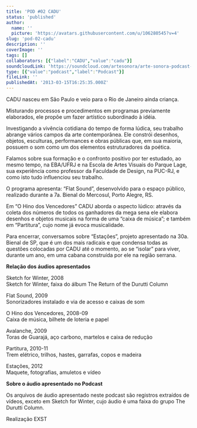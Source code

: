 ```yaml
---
title: 'POD #02 CADU'
status: 'published'
author:
  name: ''
  picture: 'https://avatars.githubusercontent.com/u/106280545?v=4'
slug: 'pod-02-cadu'
description: ''
coverImage: ''
tags: []
collaborators: [{"label":"CADU","value":"cadu"}]
soundcloudLink: 'https://soundcloud.com/artesonora/arte-sonora-podcast-02-cadu?in=artesonora/sets/podcast&si=6ded52aee3fd408db1dc8e794bd2666d&utm_source=clipboard&utm_medium=text&utm_campaign=social_sharing'
type: [{"value":"podcast","label":"Podcast"}]
fileLink: ''
publishedAt: '2013-03-15T16:25:35.000Z'
---
```


CADU nasceu em São Paulo e veio para o Rio de Janeiro ainda criança.

Misturando processos e procedimentos em programas previamente elaborados, ele propõe um fazer artístico subordinado à idéia.

Investigando a vivência cotidiana do tempo de forma lúdica, seu trabalho abrange vários campos da arte contemporânea. Ele constrói desenhos, objetos, esculturas, performances e obras públicas que, em sua maioria, possuem o som como um dos elementos estruturadores da poética.

Falamos sobre sua formação e o confronto positivo por ter estudado, ao mesmo tempo, na EBA/UFRJ e na Escola de Artes Visuais do Parque Lage, sua experiência como professor da Faculdade de Design, na PUC-RJ, e como isto tudo influenciou seu trabalho.

O programa apresenta: “Flat Sound”, desenvolvido para o espaço público, realizado durante a 7a. Bienal do Mercosul, Porto Alegre, RS.

Em “O Hino dos Vencedores” CADU aborda o aspecto lúdico: através da coleta dos números de todos os ganhadores da mega sena ele elabora desenhos e objetos musicais na forma de uma “caixa de música”; e também em “Partitura”, cujo nome já evoca musicalidade.

Para encerrar, conversamos sobre “Estações”, projeto apresentado na 30a. Bienal de SP, que é um dos mais radicais e que condensa todas as questões colocadas por CADU até o momento, ao se “isolar” para viver, durante um ano, em uma cabana construída por ele na região serrana.

**Relação dos áudios apresentados**

Sketch for Winter, 2008\
Sketch for Winter, faixa do álbum The Return of the Durutti Column

Flat Sound, 2009 \
Sonorizadores instalado e via de acesso e caixas de som

O Hino dos Vencedores, 2008-09\
Caixa de música, bilhete de loteria e papel

Avalanche, 2009\
Toras de Guarajá, aço carbono, martelos e caixa de redução

Partitura, 2010-11\
Trem elétrico, trilhos, hastes, garrafas, copos e madeira

Estações, 2012\
Maquete, fotografias, amuletos e vídeo

**Sobre o áudio apresentado no Podcast**

Os arquivos de áudio apresentado neste podcast são registros extraídos de vídeos, exceto em Sketch for Winter, cujo áudio é uma faixa do grupo The Durutti Column.

Realização EXST